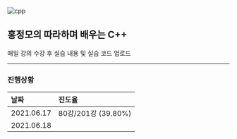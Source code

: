 ![cpp](https://upload.wikimedia.org/wikipedia/commons/thumb/1/18/ISO_C%2B%2B_Logo.svg/220px-ISO_C%2B%2B_Logo.svg.png "cpp")

## 홍정모의 따라하며 배우는 C++

매일 강의 수강 후 실습 내용 및 실습 코드 업로드

---

### 진행상황

| 날짜    | 진도율 |
| :---      | :--- |
| 2021.06.17 | 80강/201강 (39.80%)|
| 2021.06.18 |  |